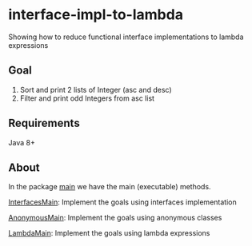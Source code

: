 # interface-impl-to-lambda
Showing how to reduce functional interface implementations to lambda expressions

## Goal
1. Sort and print 2 lists of Integer (asc and desc)
2. Filter and print odd Integers from asc list

## Requirements
Java 8+

## About
In the package [main](https://github.com/gabrieldsguilherme/interface-impl-to-lambda/tree/master/src/main) we have the main (executable) methods.

[InterfacesMain](https://github.com/gabrieldsguilherme/interface-impl-to-lambda/blob/master/src/main/InterfacesMain.java): Implement the goals using interfaces implementation

[AnonymousMain](https://github.com/gabrieldsguilherme/interface-impl-to-lambda/blob/master/src/main/AnonymousMain.java): Implement the goals using anonymous classes

[LambdaMain](https://github.com/gabrieldsguilherme/interface-impl-to-lambda/blob/master/src/main/LambdaMain.java): Implement the goals using lambda expressions
